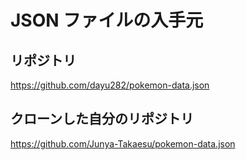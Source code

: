 # JSON ファイルの入手元

## リポジトリ

https://github.com/dayu282/pokemon-data.json

## クローンした自分のリポジトリ

https://github.com/Junya-Takaesu/pokemon-data.json
